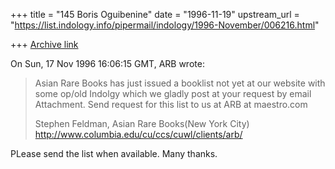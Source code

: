 +++
title = "145 Boris Oguibenine"
date = "1996-11-19"
upstream_url = "https://list.indology.info/pipermail/indology/1996-November/006216.html"

+++
[Archive link](https://list.indology.info/pipermail/indology/1996-November/006216.html)

On Sun, 17 Nov 1996 16:06:15 GMT, ARB wrote:

>Asian Rare Books has just issued a booklist not yet
>at our website with some op/old Indolgy which we gladly
>post at your request by email Attachment.
>Send request for this list to us at ARB at maestro.com
>
>Stephen Feldman, Asian Rare Books(New York City)
>http://www.columbia.edu/cu/ccs/cuwl/clients/arb/

PLease send the list when available. Many thanks.





